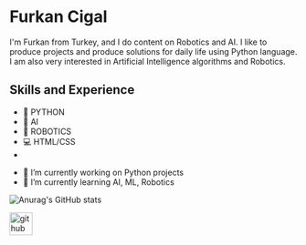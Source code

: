 # Furkan Cigal
I'm Furkan from Turkey, and I do content on Robotics and AI. I like to produce projects and produce solutions for daily life using Python language. I am also very interested in Artificial Intelligence algorithms and Robotics.

## Skills and Experience
* 🐍 PYTHON
* 🧠 AI
* 🤖 ROBOTICS
* 💻 HTML/CSS
*

- 🔭 I’m currently working on Python projects 
- 🌱 I’m currently learning AI, ML, Robotics


![Anurag's GitHub stats](https://github-readme-stats.vercel.app/api?username=fcigal&show_icons=true)


[<img src='https://cdn.jsdelivr.net/npm/simple-icons@3.0.1/icons/github.svg' alt='github' height='40'>](https://github.com/fcigal)  


